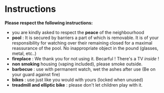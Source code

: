 # Instructions

**Please respect the following instructions:**

* you are kindly asked to respect the **peace** of the neighbourhood
* **pool** : It is secured by barriers a part of which is removable. It is of your responsibility for watching over their remaining closed for a maximal reassurance of the pool. No inappropriate object in the pound \(glasses, metal, etc..\)
* **fireplace** : We thank you for not using it. Becarful ! There's a TV _inside_ !
* **non smoking** housing \(vaping included\), please smoke outside.
* **barbecue** : use with permanent watch, wet the ashes after use \(Be on your guard against fire\)
* **bikes** : use just like you would with yours \(locked when unused\)
* **treadmill and elliptic bike** : please don't let children play with it.



